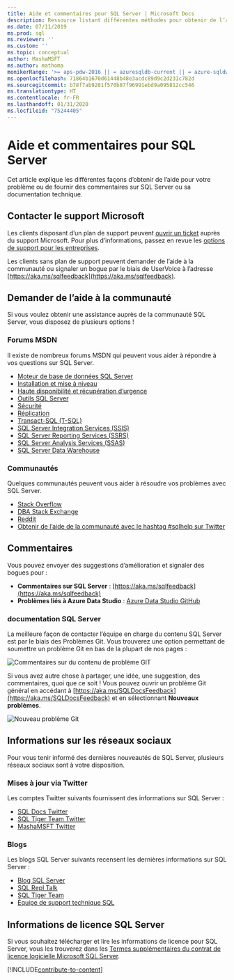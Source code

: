 ```yaml
---
title: Aide et commentaires pour SQL Server | Microsoft Docs
description: Ressource listant différentes méthodes pour obtenir de l’aide en cas de problème ou envoyer des commentaires sur le produit SQL Server ou sa documentation technique.
ms.date: 07/11/2019
ms.prod: sql
ms.reviewer: ''
ms.custom: ''
ms.topic: conceptual
author: MashaMSFT
ms.author: mathoma
monikerRange: '>= aps-pdw-2016 || = azuresqldb-current || = azure-sqldw-latest || >= sql-server-2016 || >= sql-server-linux-2017 || = sqlallproducts-allversions'
ms.openlocfilehash: 71864b1670d61448b48e3acdc89d9c2d231c782d
ms.sourcegitcommit: b78f7ab9281f570b87f96991ebd9a095812cc546
ms.translationtype: HT
ms.contentlocale: fr-FR
ms.lasthandoff: 01/31/2020
ms.locfileid: "75244405"
---
```

# <a name="sql-server-help-and-feedback"></a>Aide et commentaires pour SQL Server

Cet article explique les différentes façons d’obtenir de l’aide pour votre problème ou de fournir des commentaires sur SQL Server ou sa documentation technique. 

## <a name="contact-microsoft-support"></a>Contacter le support Microsoft

Les clients disposant d’un plan de support peuvent [ouvrir un ticket](https://support.microsoft.com/hub/4343728/support-for-business) auprès du support Microsoft.  Pour plus d’informations, passez en revue les [options de support pour les entreprises](https://support.microsoft.com/help/4341255/support-for-business). 

Les clients sans plan de support peuvent demander de l’aide à la communauté ou signaler un bogue par le biais de UserVoice à l’adresse [https://aka.ms/sqlfeedback](https://aka.ms/sqlfeedback).

## <a name="ask-community-for-help"></a>Demander de l’aide à la communauté

Si vous voulez obtenir une assistance auprès de la communauté SQL Server, vous disposez de plusieurs options !


### <a name="msdn-forums"></a>Forums MSDN

Il existe de nombreux forums MSDN qui peuvent vous aider à répondre à vos questions sur SQL Server. 
- [Moteur de base de données SQL Server](https://social.msdn.microsoft.com/Forums/en-US/home?forum=sqldatabaseengine&filter=alltypes&sort=lastpostdesc)
- [Installation et mise à niveau](https://social.msdn.microsoft.com/Forums/en-US/home?forum=sqlsetupandupgrade&filter=alltypes&sort=lastpostdesc)
- [Haute disponibilité et récupération d’urgence](https://social.msdn.microsoft.com/Forums/en-US/home?forum=sqldisasterrecovery%2Csqldatabasemirroring&filter=alltypes&sort=lastpostdesc)
- [Outils SQL Server](https://social.msdn.microsoft.com/Forums/en-US/home?forum=sqltools%2Cssdt&filter=alltypes&sort=lastpostdesc) 
- [Sécurité](https://social.msdn.microsoft.com/Forums/en-US/home?forum=sqlsecurity&filter=alltypes&sort=lastpostdesc)
- [Réplication](https://social.msdn.microsoft.com/Forums/en-US/home?forum=sqlreplication&filter=alltypes&sort=lastpostdesc)
- [Transact-SQL (T-SQL)](https://social.msdn.microsoft.com/Forums/en-US/home?forum=transactsql)
- [SQL Server Integration Services (SSIS)](https://social.msdn.microsoft.com/Forums/en-US/home?forum=sqlintegrationservices&filter=alltypes&sort=lastpostdesc)
- [SQL Server Reporting Services (SSRS)](https://social.msdn.microsoft.com/Forums/en-US/home?forum=sqlreportingservices&filter=alltypes&sort=lastpostdesc)
- [SQL Server Analysis Services (SSAS)](https://social.msdn.microsoft.com/Forums/en-US/home?forum=sqlanalysisservices&filter=alltypes&sort=lastpostdesc)
- [SQL Server Data Warehouse](https://social.msdn.microsoft.com/Forums/en-US/home?forum=sqldatawarehousing&filter=alltypes&sort=lastpostdesc)

### <a name="communities"></a>Communautés

Quelques communautés peuvent vous aider à résoudre vos problèmes avec SQL Server. 

- [Stack Overflow](https://stackoverflow.com/questions/tagged/sql-server)
- [DBA Stack Exchange](https://dba.stackexchange.com/questions/tagged/sql-server)
- [Reddit](https://www.reddit.com/r/SQLServer/)
- [Obtenir de l’aide de la communauté avec le hashtag #sqlhelp sur Twitter](https://twitter.com/hashtag/sqlhelp?src=hash) 
 
## <a name="feedback"></a>Commentaires

Vous pouvez envoyer des suggestions d’amélioration et signaler des bogues pour :

- **Commentaires sur SQL Server** : [https://aka.ms/sqlfeedback](https://aka.ms/sqlfeedback)
- **Problèmes liés à Azure Data Studio** : [Azure Data Studio GitHub](https://github.com/microsoft/azuredatastudio/issues)
 

###  <a name="sql-server-documentation"></a>documentation SQL Server

La meilleure façon de contacter l’équipe en charge du contenu SQL Server est par le biais des Problèmes Git. Vous trouverez une option permettant de soumettre un problème Git en bas de la plupart de nos pages : 

![Commentaires sur du contenu de problème GIT](media/sql-server-get-help/git-issues.png)

Si vous avez autre chose à partager, une idée, une suggestion, des commentaires, quoi que ce soit ! Vous pouvez ouvrir un problème Git général en accédant à [https://aka.ms/SQLDocsFeedback](https://aka.ms/SQLDocsFeedback) et en sélectionnant **Nouveaux problèmes**. 

![Nouveau problème Git](media/sql-server-get-help/new-git-issue.png)

## <a name="social-media-updates"></a>Informations sur les réseaux sociaux

Pour vous tenir informé des dernières nouveautés de SQL Server, plusieurs réseaux sociaux sont à votre disposition. 

### <a name="updates-via-twitter"></a>Mises à jour via Twitter

Les comptes Twitter suivants fournissent des informations sur SQL Server : 

- [SQL Docs Twitter](https://twitter.com/sqldocs)
- [SQL Tiger Team Twitter](https://twitter.com/mssqltiger)
- [MashaMSFT Twitter](https://twitter.com/mashamsft)
 
### <a name="blogs"></a>Blogs

Les blogs SQL Server suivants recensent les dernières informations sur SQL Server : 

- [Blog SQL Server](https://cloudblogs.microsoft.com/sqlserver/)
- [SQL Repl Talk](https://blogs.msdn.microsoft.com/repltalk/)
- [SQL Tiger Team](https://blogs.msdn.microsoft.com/sql_server_team/)
- [Équipe de support technique SQL](https://techcommunity.microsoft.com/t5/SQL-Server-Support/bg-p/SQLServerSupport/)


## <a name="sql-server-license-information"></a>Informations de licence SQL Server

Si vous souhaitez télécharger et lire les informations de licence pour SQL Server, vous les trouverez dans les [Termes supplémentaires du contrat de licence logicielle Microsoft SQL Server](https://www.microsoft.com/download/details.aspx?id=39299). 


[!INCLUDE[contribute-to-content](../includes/paragraph-content/contribute-to-content.md)]


